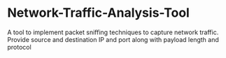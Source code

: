 # Network-Traffic-Analysis-Tool
A tool to implement packet sniffing techniques to capture network traffic. Provide source and destination IP and port along with payload length and protocol
